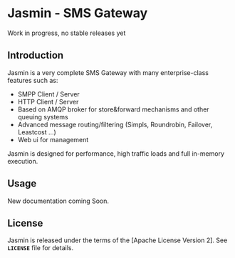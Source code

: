 Jasmin - SMS Gateway
================================
Work in progress, no stable releases yet


Introduction
------------
Jasmin is a very complete SMS Gateway with many enterprise-class features such as:
* SMPP Client / Server
* HTTP Client / Server
* Based on AMQP broker for store&forward mechanisms and other queuing systems
* Advanced message routing/filtering (Simpls, Roundrobin, Failover, Leastcost ...)
* Web ui for management

Jasmin is designed for performance, high traffic loads and full in-memory execution.

Usage
-----
New documentation coming Soon.

License
-------
Jasmin is released under the terms of the [Apache License Version 2]. See **`LICENSE`** file for details.
